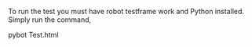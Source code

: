 To run the test you must have robot testframe work and Python installed. Simply run the command,

pybot Test.html
